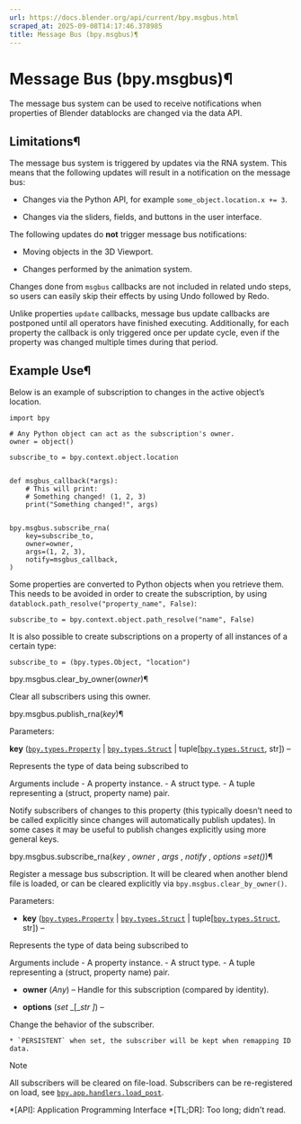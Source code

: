 ```yaml
---
url: https://docs.blender.org/api/current/bpy.msgbus.html
scraped_at: 2025-09-08T14:17:46.378985
title: Message Bus (bpy.msgbus)¶
---
```


# Message Bus (bpy.msgbus)¶

The message bus system can be used to receive notifications when properties of
Blender datablocks are changed via the data API.

## Limitations¶

The message bus system is triggered by updates via the RNA system. This means
that the following updates will result in a notification on the message bus:

  * Changes via the Python API, for example `some_object.location.x += 3`.

  * Changes via the sliders, fields, and buttons in the user interface.

The following updates do **not** trigger message bus notifications:

  * Moving objects in the 3D Viewport.

  * Changes performed by the animation system.

Changes done from `msgbus` callbacks are not included in related undo steps,
so users can easily skip their effects by using Undo followed by Redo.

Unlike properties `update` callbacks, message bus update callbacks are
postponed until all operators have finished executing. Additionally, for each
property the callback is only triggered once per update cycle, even if the
property was changed multiple times during that period.

## Example Use¶

Below is an example of subscription to changes in the active object’s
location.

    
    
    import bpy
    
    # Any Python object can act as the subscription's owner.
    owner = object()
    
    subscribe_to = bpy.context.object.location
    
    
    def msgbus_callback(*args):
        # This will print:
        # Something changed! (1, 2, 3)
        print("Something changed!", args)
    
    
    bpy.msgbus.subscribe_rna(
        key=subscribe_to,
        owner=owner,
        args=(1, 2, 3),
        notify=msgbus_callback,
    )
    

Some properties are converted to Python objects when you retrieve them. This
needs to be avoided in order to create the subscription, by using
`datablock.path_resolve("property_name", False)`:

    
    
    subscribe_to = bpy.context.object.path_resolve("name", False)
    

It is also possible to create subscriptions on a property of all instances of
a certain type:

    
    
    subscribe_to = (bpy.types.Object, "location")
    

bpy.msgbus.clear_by_owner(_owner_)¶

    

Clear all subscribers using this owner.

bpy.msgbus.publish_rna(_key_)¶

    

Parameters:

    

**key** ([`bpy.types.Property`](bpy.types.Property.html#bpy.types.Property "bpy.types.Property") | [`bpy.types.Struct`](bpy.types.Struct.html#bpy.types.Struct "bpy.types.Struct") | tuple[[`bpy.types.Struct`](bpy.types.Struct.html#bpy.types.Struct "bpy.types.Struct"), str]) – 

Represents the type of data being subscribed to

Arguments include \- A property instance. \- A struct type. \- A tuple
representing a (struct, property name) pair.

Notify subscribers of changes to this property (this typically doesn’t need to
be called explicitly since changes will automatically publish updates). In
some cases it may be useful to publish changes explicitly using more general
keys.

bpy.msgbus.subscribe_rna(_key_ , _owner_ , _args_ , _notify_ , _options
=set()_)¶

    

Register a message bus subscription. It will be cleared when another blend
file is loaded, or can be cleared explicitly via
`bpy.msgbus.clear_by_owner()`.

Parameters:

    

  * **key** ([`bpy.types.Property`](bpy.types.Property.html#bpy.types.Property "bpy.types.Property") | [`bpy.types.Struct`](bpy.types.Struct.html#bpy.types.Struct "bpy.types.Struct") | tuple[[`bpy.types.Struct`](bpy.types.Struct.html#bpy.types.Struct "bpy.types.Struct"), str]) – 

Represents the type of data being subscribed to

Arguments include \- A property instance. \- A struct type. \- A tuple
representing a (struct, property name) pair.

  * **owner** (_Any_) – Handle for this subscription (compared by identity).

  * **options** (_set_ _[__str_ _]_) – 

Change the behavior of the subscriber.

    * `PERSISTENT` when set, the subscriber will be kept when remapping ID data.

Note

All subscribers will be cleared on file-load. Subscribers can be re-registered
on load, see
[`bpy.app.handlers.load_post`](bpy.app.handlers.html#bpy.app.handlers.load_post
"bpy.app.handlers.load_post").

  *[API]: Application Programming Interface
  *[TL;DR]: Too long; didn't read.

